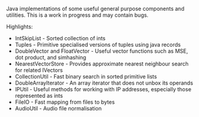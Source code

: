 Java implementations of some useful general purpose components and utilities. This is a work in progress and may contain bugs.

Highlights:

 - IntSkipList - Sorted collection of ints
 - Tuples - Primitive specialised versions of tuples using java records
 - DoubleVector and FloatVector - Useful vector functions such as MSE, dot product, and simhashing
 - NearestVectorStore - Provides approximate nearest neighbour search for related IVectors
 - CollectionUtil - Fast binary search in sorted primitive lists
 - DoubleArrayIterator - An array iterator that does not unbox its operands
 - IPUtil - Useful methods for working with IP addresses, especially those represented as ints
 - FileIO - Fast mapping from files to bytes
 - AudioUtil - Audio file normalisation